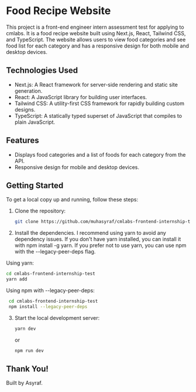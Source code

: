 # Food Recipe Website

This project is a front-end engineer intern assessment test for applying to cmlabs. It is a food recipe website built using Next.js, React, Tailwind CSS, and TypeScript. The website allows users to view food categories and see food list for each category and has a responsive design for both mobile and desktop devices.

## Technologies Used

- Next.js: A React framework for server-side rendering and static site generation.
- React: A JavaScript library for building user interfaces.
- Tailwind CSS: A utility-first CSS framework for rapidly building custom designs.
- TypeScript: A statically typed superset of JavaScript that compiles to plain JavaScript.

## Features

- Displays food categories and a list of foods for each category from the API.
- Responsive design for mobile and desktop devices.

## Getting Started

To get a local copy up and running, follow these steps:

1. Clone the repository:
   ```bash
   git clone https://github.com/muhasyraf/cmlabs-frontend-internship-test.git   
   ```
2. Install the dependencies. I recommend using yarn to avoid any dependency issues. If you don't have yarn installed, you can install it with npm install -g yarn. If you prefer not to use yarn, you can use npm with the --legacy-peer-deps flag.

Using yarn:
   ```bash
   cd cmlabs-frontend-internship-test
   yarn add
   ```

Using npm with --legacy-peer-deps:
   ```bash
    cd cmlabs-frontend-internship-test
    npm install --legacy-peer-deps
   ```

3. Start the local development server:

   ```bash
   yarn dev
   ```
   or

    ```bash
   npm run dev
   ```
## Thank You!
Built by Asyraf.
